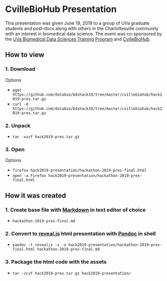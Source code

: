 # CvilleBioHub Presentation

This presentation was given June 19, 2019 to a group of UVa graduate students and post-docs along with others in the Charlottesville community with an interest in biomedical data science. The event was co-sponsored by the [UVa Biomedical Data Sciences Training Program](http://bme.virginia.edu/bds/) and [CvilleBioHub](https://cvillebiohub.org/).

## How to view

### 1. Download
Options
* `wget https://github.com/databio/bdshack19/tree/master/cvillebiohub/hack2019-pres.tar.gz`
* `curl -O https://github.com/databio/bdshack19/tree/master/cvillebiohub/hack2019-pres.tar.gz`

### 2. Unpack
* `tar -xvzf hack2019-pres.tar.gz`

### 3. Open
Options
* `firefox hack2019-presentation/hackathon-2019-pres-final.html`
* `open -a Firefox hack2019-presentation/hackathon-2019-pres-final.html`

## How it was created

### 1. Create base file with [Markdown](https://daringfireball.net/projects/markdown/) in text editor of choice
* `hackathon-2019-pres-final.md`

### 2. Convert to [reveal.js](https://revealjs.com/#/) html presentation with [Pandoc](https://pandoc.org/) in shell
* `pandoc -t revealjs -s -o hack2019-presentation/hackathon-2019-pres-final.html hackathon-2019-pres-final.md`

### 3. Package the html code with the assets
* `tar -zcvf hack2019-pres.tar.gz hack2019-presentation/`
